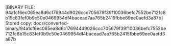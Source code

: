 [BINARY FILE: 94a1cf6ec065ea8d6c176944d9026ccc705679f39f10036befc7552be7121c8b15c83fef0b9c50e0469954df4bacead7aa765b2415fbbe69ee0aefd3a87b]
Stored copy: docs/converted-binary/94a1cf6ec065ea8d6c176944d9026ccc705679f39f10036befc7552be7121c8b15c83fef0b9c50e0469954df4bacead7aa765b2415fbbe69ee0aefd3a87b
